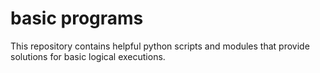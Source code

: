 # basic programs
This repository contains helpful python scripts and modules that provide solutions for basic logical executions.

